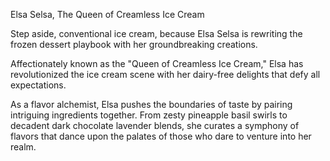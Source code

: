Elsa Selsa, The Queen of Creamless Ice Cream

Step aside, conventional ice cream, because Elsa Selsa is rewriting the frozen dessert playbook with her groundbreaking creations. 

Affectionately known as the "Queen of Creamless Ice Cream," Elsa has revolutionized the ice cream scene with her dairy-free delights that defy all expectations.

As a flavor alchemist, Elsa pushes the boundaries of taste by pairing intriguing ingredients together. From zesty pineapple basil swirls to decadent dark chocolate lavender blends, 
she curates a symphony of flavors that dance upon the palates of those who dare to venture into her realm.